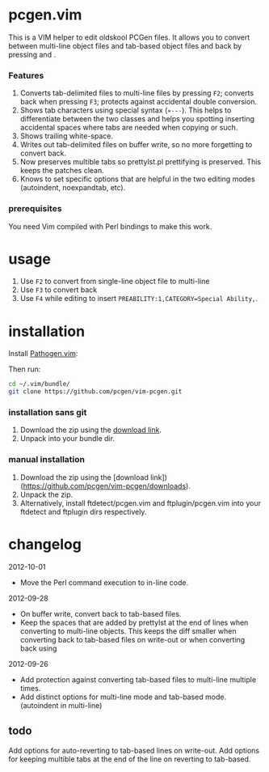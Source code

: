 # pcgen.vim #

This is a VIM helper to edit oldskool PCGen files. It allows you to convert between multi-line object files and tab-based object files and back by pressing <F2> and <F3>.

### Features ###

1. Converts tab-delimited files to multi-line files by pressing `F2`; converts back when pressing `F3`; protects against accidental double conversion.
2. Shows tab characters using special syntax (`»---`). This helps to differentiate between the two classes and helps you spotting inserting accidental spaces where tabs are needed when copying or such.
3. Shows trailing white-space.
4. Writes out tab-delimited files on buffer write, so no more forgetting to convert back.
5. Now preserves multible tabs so prettylst.pl prettifying is preserved. This keeps the patches clean.
6. Knows to set specific options that are helpful in the two editing modes (autoindent, noexpandtab, etc).


### prerequisites ###

You need Vim compiled with Perl bindings to make this work.

# usage #

1. Use `F2` to convert from single-line object file to multi-line
2. Use `F3` to convert back
3. Use `F4` while editing to insert `PREABILITY:1,CATEGORY=Special Ability,`.


# installation #

Install [Pathogen.vim](https://github.com/tpope/vim-pathogen "Pathogen.vim"):

Then run:

   ```bash
   cd ~/.vim/bundle/
   git clone https://github.com/pcgen/vim-pcgen.git
   ```

### installation sans git ###

1. Download the zip using the [download link](https://github.com/pcgen/vim-pcgen/downloads).
2. Unpack into your bundle dir.

### manual installation ###

1. Download the zip using the [download link])(https://github.com/pcgen/vim-pcgen/downloads).
2. Unpack the zip.
3. Alternatively, install ftdetect/pcgen.vim and ftplugin/pcgen.vim into your ftdetect and ftplugin dirs respectively.


# changelog #

2012-10-01

 * Move the Perl command execution to in-line code.

2012-09-28

 * On buffer write, convert back to tab-based files.
 * Keep the spaces that are added by prettylst at the end of lines when converting to multi-line objects. This keeps the diff smaller when converting back to tab-based files on write-out or when converting back using <F3>

2012-09-26

 * Add protection against converting tab-based files to multi-line multiple times.
 * Add distinct options for multi-line mode and tab-based mode. (autoindent in multi-line)

## todo ##

Add options for auto-reverting to tab-based lines on write-out.
Add options for keeping multible tabs at the end of the line on reverting to tab-based.
